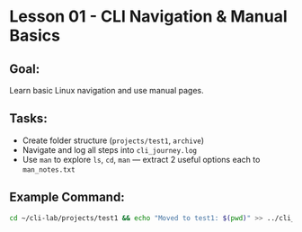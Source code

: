 # Lesson 01 - CLI Navigation & Manual Basics

## Goal:
Learn basic Linux navigation and use manual pages.

## Tasks:
- Create folder structure (`projects/test1`, `archive`)
- Navigate and log all steps into `cli_journey.log`
- Use `man` to explore `ls`, `cd`, `man` — extract 2 useful options each to `man_notes.txt`

## Example Command:
```bash
cd ~/cli-lab/projects/test1 && echo "Moved to test1: $(pwd)" >> ../cli_journey.log

